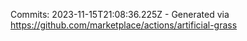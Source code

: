 Commits: 2023-11-15T21:08:36.225Z - Generated via https://github.com/marketplace/actions/artificial-grass
<br>
